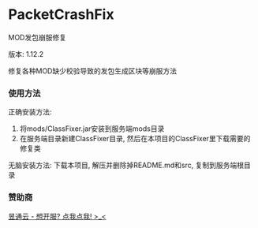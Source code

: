 # PacketCrashFix
MOD发包崩服修复

版本: 1.12.2

修复各种MOD缺少校验导致的发包生成区块等崩服方法

### 使用方法
正确安装方法:
1. 将mods/ClassFixer.jar安装到服务端mods目录
2. 在服务端目录新建ClassFixer目录, 然后在本项目的ClassFixer里下载需要的修复类

无脑安装方法: 下载本项目, 解压并删除掉README.md和src, 复制到服务端根目录

### 赞助商
[昱通云 - 想开服? 点我点我! >_<](https://blog.ytonidc.com/2022/06/05/server-price/)

